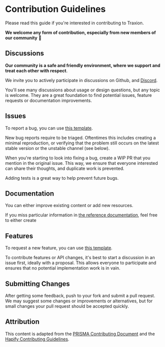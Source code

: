 # Contribution Guidelines

Please read this guide if you're interested in contributing to Traxion.

**We welcome any form of contribution, especially from new members of our community** 💚

## Discussions

**Our community is a safe and friendly environment, where we support and treat each other with respect**.

We invite you to actively participate in discussions on Github, and [Discord](https://discord.traxion.dev/).

You'll see many discussions about usage or design questions, but any topic is welcome.
They are a great foundation to find potential issues, feature requests or documentation improvements.

## Issues

To report a bug, you can use [this template](https://github.com/Traxion/Traxion/issues/new?template=bug_report.md).

New bug reports require to be triaged. Oftentimes this includes creating a minimal reproduction, or verifying that the
problem still occurs on the latest stable version or the unstable channel (see below).

When you're starting to look into fixing a bug, create a WIP PR that you mention in the original issue. This way, we
ensure that everyone interested can share their thoughts, and duplicate work is prevented.

Adding tests is a great way to help prevent future bugs.

## Documentation

You can either improve existing content or add new resources.

If you miss particular information in [the reference documentation](https://www.traxion.dev/), feel free to either
create

## Features

To request a new feature, you can
use [this template](https://github.com/florian/traxion-baas/issues/new?template=feature_request.md).

To contribute features or API changes, it's best to start a discussion in an issue first, ideally with a proposal. This
allows everyone to participate and ensures that no potential implementation work is in vain.

## Submitting Changes

After getting some feedback, push to your fork and submit a pull request. We
may suggest some changes or improvements or alternatives, but for small changes
your pull request should be accepted quickly.

## Attribution

This content is adapted from
the [PRISMA Contributing Document](https://github.com/prisma/prisma/blob/master/CONTRIBUTING.md) and
the [Hapify Contributing Guidelines](https://github.com/Hapify/Hapify/blob/master/CONTRIBUTING.md).
